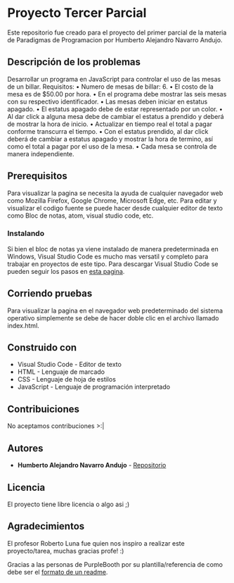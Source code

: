 # Proyecto Tercer Parcial
Este repositorio fue creado para el proyecto del primer parcial de la materia de Paradigmas de Programacion por Humberto Alejandro Navarro Andujo.


## Descripción de los problemas
Desarrollar un programa en JavaScript para controlar el uso de las mesas de un billar. 
Requisitos: 
• Numero de mesas de billar: 6. 
• El costo de la mesa es de $50.00 por hora. 
• En el programa debe mostrar las seis mesas con su respectivo identificador. 
• Las mesas deben iniciar en estatus apagado. 
• El estatus apagado debe de estar representado por un color. 
• Al dar click a alguna mesa debe de cambiar el estatus a prendido y deberá de mostrar la 
hora de inicio. 
• Actualizar en tiempo real el total a pagar conforme transcurra el tiempo. 
• Con el estatus prendido, al dar click deberá de cambiar a estatus apagado y mostrar la 
hora de termino, así como el total a pagar por el uso de la mesa. 
• Cada mesa se controla de manera independiente. 


## Prerequisitos
Para visualizar la pagina se necesita la ayuda de cualquier navegador web como Mozilla Firefox, Google Chrome, Microsoft Edge, etc. Para editar y visualizar el codigo fuente se puede hacer desde cualquier editor de texto como Bloc de notas, atom, visual studio code, etc.


### Instalando
Si bien el bloc de notas ya viene instalado de manera predeterminada en Windows, Visual Studio Code es mucho mas versatil y completo para trabajar en proyectos de este tipo.
Para descargar Visual Studio Code se pueden seguir los pasos en [esta pagina](https://support.academicsoftware.eu/hc/es/articles/360006916138-C%C3%B3mo-instalar-Microsoft-Visual-Studio-Code).


## Corriendo pruebas
Para visualizar la pagina en el navegador web predeterminado del sistema operativo simplemente se debe de hacer doble clic en el archivo llamado index.html.

## Construido con
* Visual Studio Code - Editor de texto
* HTML - Lenguaje de marcado
* CSS - Lenguaje de hoja de estilos
* JavaScript - Lenguaje de programación interpretado


## Contribuiciones
No aceptamos contribuciones >:|


## Autores
* **Humberto Alejandro Navarro Andujo** - [Repositorio](https://github.com/fanpug)

## Licencia
El proyecto tiene libre licencia o algo asi ;)


## Agradecimientos
El profesor Roberto Luna fue quien nos inspiro a realizar este proyecto/tarea, muchas gracias profe! :)

Gracias a las personas de PurpleBooth por su plantilla/referencia de como debe ser el [formato de un readme](https://gist.github.com/PurpleBooth/109311bb0361f32d87a2).
